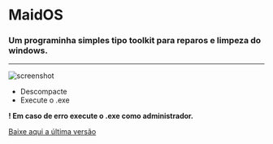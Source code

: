 # MaidOS
### Um programinha simples tipo toolkit para reparos e limpeza do windows.
***
![screenshot]()

* Descompacte
* Execute o .exe

**! Em caso de erro execute o .exe como administrador.**

[Baixe aqui a última versão](https://github.com/Godofcoffe/MaidOS/releases/tag/v0.5-alpha)
